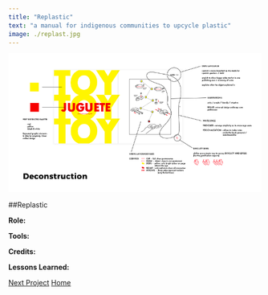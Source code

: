 ```yaml
---
title: "Replastic"
text: "a manual for indigenous communities to upcycle plastic"
image: ./replast.jpg
---
```


![Hero](./replastic2.png)

##Replastic

**Role:**

**Tools:**

**Credits:**

**Lessons Learned:**

[Next Project](/moodfood)
[Home](/)

